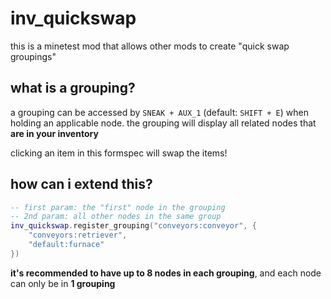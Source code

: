 # inv_quickswap

this is a minetest mod that allows other mods to create "quick swap groupings"

## what is a grouping?

a grouping can be accessed by `SNEAK + AUX_1` (default: `SHIFT + E`) when holding an applicable node. the grouping will display all related nodes that **are in your inventory**

clicking an item in this formspec will swap the items!

## how can i extend this?
```lua
-- first param: the "first" node in the grouping
-- 2nd param: all other nodes in the same group
inv_quickswap.register_grouping("conveyors:conveyor", {
    "conveyors:retriever",
    "default:furnace"
})
```

**it's recommended to have up to 8 nodes in each grouping**, and each node can only be in **1 grouping**
